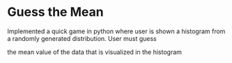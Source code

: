 # Guess the Mean

<p>Implemented a quick game in python where user is shown a histogram from a randomly generated distribution. User must guess

 the mean value of the data that is visualized in the histogram </p>

